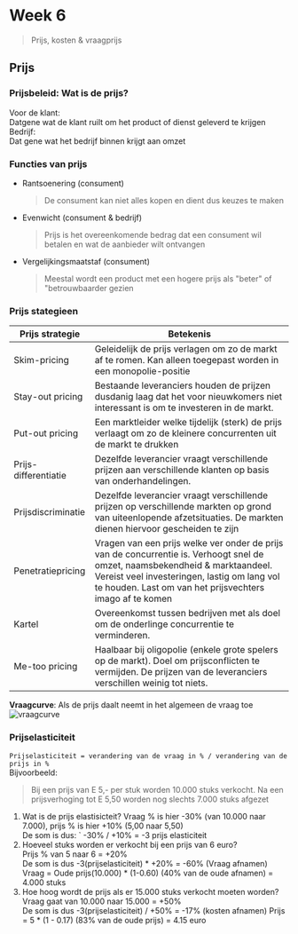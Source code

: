 # Week 6
> Prijs, kosten & vraagprijs

## Prijs
### Prijsbeleid: Wat is de prijs?

Voor de klant:  
Datgene wat de klant ruilt om het product of dienst geleverd te krijgen  
Bedrijf:  
Dat gene wat het bedrijf binnen krijgt aan omzet

### Functies van prijs
* Rantsoenering (consument)  
  > De consument kan niet alles kopen en dient dus keuzes te maken
* Evenwicht (consument & bedrijf)  
  > Prijs is het overeenkomende bedrag dat een consument wil betalen en wat de aanbieder wilt ontvangen
* Vergelijkingsmaatstaf (consument)  
  > Meestal wordt een product met een hogere prijs als "beter" of "betrouwbaarder gezien


### Prijs stategieen
| **Prijs strategie**  | **Betekenis**                                                                                                                                                                                                                           |
|----------------------|-----------------------------------------------------------------------------------------------------------------------------------------------------------------------------------------------------------------------------------------|
| Skim-pricing         | Geleidelijk de prijs verlagen om zo de markt af te romen. Kan alleen toegepast worden in een monopolie-positie                                                                                                                          |
| Stay-out pricing     | Bestaande leveranciers houden de prijzen dusdanig laag dat het voor nieuwkomers niet interessant is om te investeren in de markt.                                                                                                       |
| Put-out pricing      | Een marktleider welke tijdelijk (sterk) de prijs verlaagt om zo de kleinere concurrenten uit de markt te drukken                                                                                                                        |
| Prijs-differentiatie | Dezelfde leverancier vraagt verschillende prijzen aan verschillende klanten op basis van onderhandelingen.                                                                                                                              |
| Prijsdiscriminatie   | Dezelfde leverancier vraagt verschillende prijzen op verschillende markten op grond van uiteenlopende afzetsituaties. De markten dienen hiervoor gescheiden te zijn                                                                     |
| Penetratiepricing    | Vragen van een prijs welke ver onder de prijs van de concurrentie is. Verhoogt snel de omzet, naamsbekendheid & marktaandeel. Vereist veel investeringen, lastig om lang vol te houden. Last om van het prijsvechters imago af te komen |
| Kartel               | Overeenkomst tussen bedrijven met als doel om de onderlinge concurrentie te verminderen.                                                                                                                                                |
| Me-too pricing       | Haalbaar bij oligopolie (enkele grote spelers op de markt). Doel om prijsconflicten te vermijden. De prijzen van de leveranciers verschillen weinig tot niets.                                                                          |

**Vraagcurve**: Als de prijs daalt neemt in het algemeen de vraag toe
![vraagcurve](https://cascuna.github.io/iitorg-samenvatting/static/img/vraagcurve.png)

### Prijselasticiteit

`Prijselasticiteit = verandering van de vraag in % / verandering van de prijs in % `  
Bijvoorbeeld:  
>Bij een prijs van E 5,- per stuk worden 10.000 stuks verkocht. Na een prijsverhoging tot E 5,50 worden nog slechts 7.000 stuks afgezet
1. Wat is de prijs elastisicteit?
Vraag % is hier -30% (van 10.000 naar 7.000), prijs % is hier +10% (5,00 naar 5,50)  
De som is dus: ` -30% / +10% = -3 prijs elasticiteit  
2. Hoeveel stuks worden er verkocht bij een prijs van 6 euro?  
Prijs % van 5 naar 6 = +20%  
De som is dus -3(prijselasticiteit) * +20% = -60% (Vraag afnamen)  
Vraag = Oude prijs(10.000) * (1-0.60) (40% van de oude afnamen) = 4.000 stuks  
3. Hoe hoog wordt de prijs als er 15.000 stuks verkocht moeten worden?  
Vraag gaat van 10.000 naar 15.000 = +50%  
De som is dus -3(prijselasticiteit) / +50% = -17% (kosten afnamen) 
Prijs = 5 * (1 - 0.17) (83% van de oude prijs) = 4.15 euro
